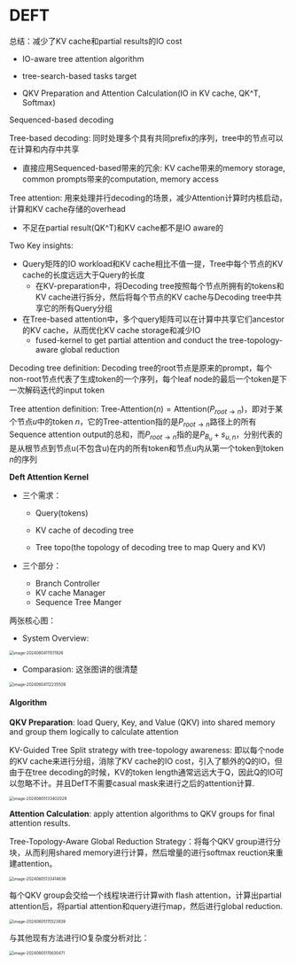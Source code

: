 # DEFT
总结：减少了KV cache和partial results的IO cost

+ IO-aware tree attention algorithm
+ tree-search-based tasks target

+ QKV Preparation and Attention Calculation(IO in KV cache, QK^T, Softmax)

Sequenced-based decoding

Tree-based decoding: 同时处理多个具有共同prefix的序列，tree中的节点可以在计算和内存中共享

+ 直接应用Sequenced-based带来的冗余: KV cache带来的memory storage, common prompts带来的computation, memory access

Tree attention: 用来处理并行decoding的场景，减少Attention计算时内核启动，计算和KV cache存储的overhead

+ 不足在partial result(QK^T)和KV cache都不是IO aware的

Two Key insights:

+ Query矩阵的IO workload和KV cache相比不值一提，Tree中每个节点的KV cache的长度远远大于Query的长度
  + 在KV-preparation中，将Decoding tree按照每个节点所拥有的tokens和KV cache进行拆分，然后将每个节点的KV cache与Decoding tree中共享它的所有Query分组
+ 在Tree-based attention中，多个query矩阵可以在计算中共享它们ancestor的KV cache，从而优化KV cache storage和减少IO
  + fused-kernel to get partial attention and conduct the tree-topology-aware global reduction

Decoding tree definition: Decoding tree的root节点是原来的prompt，每个non-root节点代表了生成token的一个序列，每个leaf node的最后一个token是下一次解码迭代的input token

Tree attention definition: $\text{Tree-Attention}(n)=\text{Attention}(P_{root \rightarrow n})$，即对于某个节点$u$中的token $n$，它的Tree-attention指的是$P_{root \rightarrow n}$路径上的所有Sequence attention output的总和，而$P_{root \rightarrow n}$指的是$P_{B_u}+s_{u,n}$，分别代表的是从根节点到节点u(不包含u)在内的所有token和节点u内从第一个token到token $n$的序列

**Deft Attention Kernel**

+ 三个需求：

  + Query(tokens)

  + KV cache of decoding tree

  + Tree topo(the topology of decoding tree to map Query and KV)

+ 三个部分：

  + Branch Controller
  + KV cache Manager
  + Sequence Tree Manger

两张核心图：

+ System Overview:

<img src="../assets/image-20240604111511926.png" alt="image-20240604111511926" style="zoom:50%;" />

+ Comparasion: 这张图讲的很清楚

<img src="../assets/image-20240604112235509.png" alt="image-20240604112235509" style="zoom:50%;" />



#### **Algorithm**

**QKV Preparation**: load Query, Key, and Value (QKV) into shared memory and group them logically to calculate attention

KV-Guided Tree Split strategy with tree-topology awareness: 即以每个node的KV cache来进行分组，消除了KV cache的IO cost，引入了额外的Q的IO，但由于在tree decoding的时候，KV的token length通常远远大于Q，因此Q的IO可以忽略不计。并且DefT不需要casual mask来进行之后的attention计算.

<img src="../assets/image-20240605133402029.png" alt="image-20240605133402029" style="zoom:50%;" />


**Attention Calculation**: apply attention algorithms to QKV groups for final attention results.

Tree-Topology-Aware Global Reduction Strategy：将每个QKV group进行分块，从而利用shared memory进行计算，然后增量的进行softmax reuction来重建attention。

<img src="../assets/image-20240605133414636.png" alt="image-20240605133414636" style="zoom:50%;" />

每个QKV group会交给一个线程块进行计算with flash attention，计算出partial attention后，将partial attention和query进行map，然后进行global reduction.

<img src="../assets/image-20240605115523939.png" alt="image-20240605115523939" style="zoom:50%;" />

与其他现有方法进行IO复杂度分析对比：

<img src="../assets/image-20240605115630471.png" alt="image-20240605115630471" style="zoom:50%;" />

